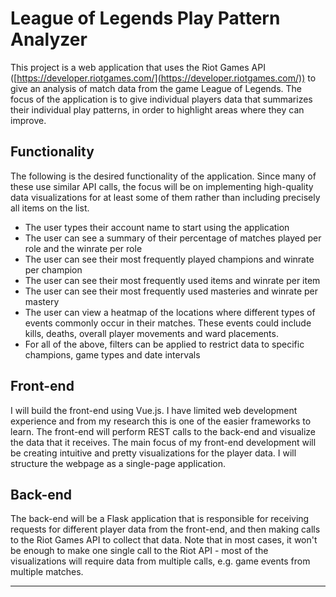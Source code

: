 # League of Legends Play Pattern Analyzer
This project is a web application that uses the Riot Games API ([https://developer.riotgames.com/](https://developer.riotgames.com/)) to give an analysis of match data from the game League of Legends. The focus of the application is to give individual players data that summarizes their individual play patterns, in order to highlight areas where they can improve.

## Functionality
The following is the desired functionality of the application. Since many of these use similar API calls, the focus will be on implementing high-quality data visualizations for at least some of them rather than including precisely all items on the list.
* The user types their account name to start using the application
* The user can see a summary of their percentage of matches played per role and the winrate per role
* The user can see their most frequently played champions and winrate per champion
* The user can see their most frequently used items and winrate per item
* The user can see their most frequently used masteries and winrate per mastery
* The user can view a heatmap of the locations where different types of events commonly occur in their matches. These events could include kills, deaths, overall player movements and ward placements. 
* For all of the above, filters can be applied to restrict data to specific champions, game types and date intervals

## Front-end

I will build the front-end using Vue.js. I have limited web development experience and from my research this is one of the easier frameworks to learn. The front-end will perform REST calls to the back-end and visualize the data that it receives. The main focus of my front-end development will be creating intuitive and pretty visualizations for the player data. I will structure the webpage as a single-page application.

## Back-end

The back-end will be a Flask application that is responsible for receiving requests for different player data from the front-end, and then making calls to the Riot Games API to collect that data. Note that in most cases, it won't be enough to make one single call to the Riot API - most of the visualizations will require data from multiple calls, e.g. game events from multiple matches.

---